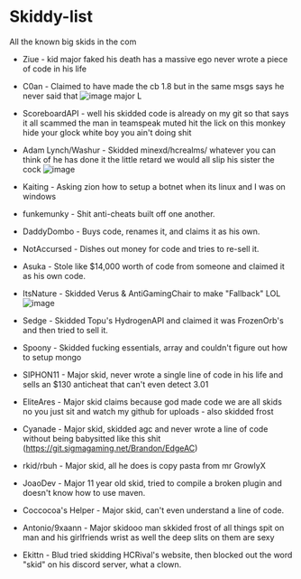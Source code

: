 # Skiddy-list
All the known big skids in the com

* Ziue - kid major faked his death has a massive ego never wrote a piece of code in his life
* C0an - Claimed to have made the cb 1.8 but in the same msgs says he never said that ![image](https://github.com/disclearing/Skiddy-list/assets/46827438/6161ed49-bcab-4dce-a1d0-e6e322b24e88)
 major L
* ScoreboardAPI - well his skidded code is already on my git so that says it all scammed the man in teamspeak muted hit the lick on this monkey hide your glock white boy you ain't doing shit
* Adam Lynch/Washur - Skidded minexd/hcrealms/ whatever you can think of he has done it the little retard we would all slip his sister the cock ![image](https://github.com/disclearing/Skiddy-list/assets/46827438/e8ad9288-44db-4a93-9a5e-74eac98123c6)

* Kaiting - Asking zion how to setup a botnet when its linux and I was on windows
* funkemunky - Shit anti-cheats built off one another.
* DaddyDombo - Buys code, renames it, and claims it as his own.
* NotAccursed - Dishes out money for code and tries to re-sell it.
* Asuka - Stole like $14,000 worth of code from someone and claimed it as his own code.
* ItsNature - Skidded Verus & AntiGamingChair to make "Fallback" LOL![image](https://github.com/disclearing/Skiddy-list/assets/61942923/81e6ecfb-15d5-45bf-bf8f-abc7bfc4c56f)
* Sedge - Skidded Topu's HydrogenAPI and claimed it was FrozenOrb's and then tried to sell it.
* Spoony - Skidded fucking essentials, array and couldn't figure out how to setup mongo
* SIPHON11 - Major skid, never wrote a single line of code in his life and sells an $130 anticheat that can't even detect 3.01 
* EliteAres - Major skid claims because god made code we are all skids no you just sit and watch my github for uploads - also skidded frost
* Cyanade - Major skid, skidded agc and never wrote a line of code without being babysitted like this shit (https://git.sigmagaming.net/Brandon/EdgeAC)
* rkid/rbuh - Major skid, all he does is copy pasta from mr GrowlyX
* JoaoDev - Major 11 year old skid, tried to compile a broken plugin and doesn't know how to use maven.
* Coccocoa's Helper - Major skid, can't even understand a line of code.
* Antonio/9xaann - Major skidooo man skkided frost of all things spit on man and his girlfriends wrist as well the deep slits on them are sexy 
* Ekittn - Blud tried skidding HCRival's website, then blocked out the word "skid" on his discord server, what a clown.

